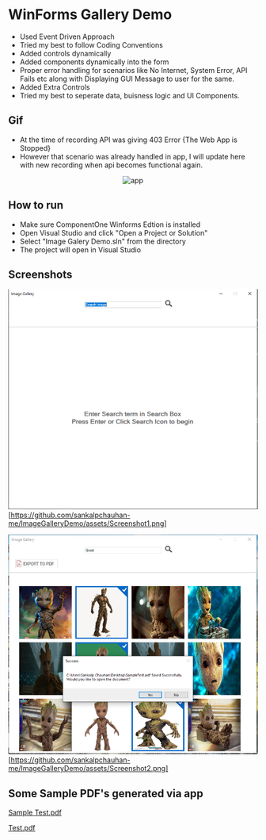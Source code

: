 # WinForms Gallery Demo

- Used Event Driven Approach
- Tried my best to follow Coding Conventions
- Added controls dynamically
- Added components dynamically into the form
- Proper error handling for scenarios like No Internet, System Error, API Fails etc along with Displaying GUI Message to user for the same.
- Added Extra Controls
- Tried my best to seperate data, buisness logic and UI Components.

## Gif
- At the time of recording API was giving 403 Error {The Web App is Stopped}
- However that scenario was already handled in app, I will update here with new recording when api becomes functional again.
<p align="center">
    <img src = "assets/ImageGalleryGif.gif" width="250" alt="app"/><br>
</p>

## How to run
- Make sure ComponentOne Winforms Edtion is installed
- Open Visual Studio and click "Open a Project or Solution"
- Select "Image Galery Demo.sln" from the directory
- The project will open in Visual Studio

## Screenshots
![Home](assets/Screenshot1.png)[https://github.com/sankalpchauhan-me/ImageGalleryDemo/assets/Screenshot1.png]

![Home](assets/Screenshot2.png)[https://github.com/sankalpchauhan-me/ImageGalleryDemo/assets/Screenshot2.png]

## Some Sample PDF's generated via app
[Sample Test.pdf](assets/SampleTest.pdf)

[Test.pdf](assets/Test.pdf)

